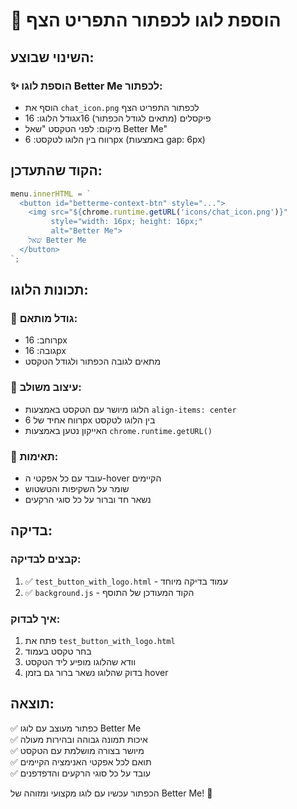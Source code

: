 # 🚀 הוספת לוגו לכפתור התפריט הצף

## השינוי שבוצע:

### ✨ הוספת לוגו Better Me לכפתור:
- הוסף את `chat_icon.png` לכפתור התפריט הצף
- גודל הלוגו: 16x16 פיקסלים (מתאים לגודל הכפתור)
- מיקום: לפני הטקסט "שאל Better Me"
- רווח בין הלוגו לטקסט: 6px (באמצעות gap: 6px)

## הקוד שהתעדכן:

```javascript
menu.innerHTML = `
  <button id="betterme-context-btn" style="...">
    <img src="${chrome.runtime.getURL('icons/chat_icon.png')}" 
         style="width: 16px; height: 16px;" 
         alt="Better Me">
    שאל Better Me
  </button>
`;
```

## תכונות הלוגו:

### 🎯 גודל מותאם:
- רוחב: 16px
- גובה: 16px  
- מתאים לגובה הכפתור ולגודל הטקסט

### 🎨 עיצוב משולב:
- הלוגו מיושר עם הטקסט באמצעות `align-items: center`
- רווח אחיד של 6px בין הלוגו לטקסט
- האייקון נטען באמצעות `chrome.runtime.getURL()`

### 🔄 תאימות:
- עובד עם כל אפקטי ה-hover הקיימים
- שומר על השקיפות והטשטוש
- נשאר חד וברור על כל סוגי הרקעים

## בדיקה:

### קבצים לבדיקה:
1. ✅ `test_button_with_logo.html` - עמוד בדיקה מיוחד
2. ✅ `background.js` - הקוד המעודכן של התוסף

### איך לבדוק:
1. פתח את `test_button_with_logo.html` 
2. בחר טקסט בעמוד
3. וודא שהלוגו מופיע ליד הטקסט
4. בדוק שהלוגו נשאר ברור גם בזמן hover

## תוצאה:
✅ כפתור מעוצב עם לוגו Better Me  
✅ איכות תמונה גבוהה ובהירות מעולה  
✅ מיושר בצורה מושלמת עם הטקסט  
✅ תואם לכל אפקטי האנימציה הקיימים  
✅ עובד על כל סוגי הרקעים והדפדפנים

הכפתור עכשיו עם לוגו מקצועי ומזוהה של Better Me! 🎉
